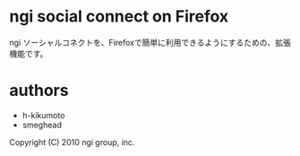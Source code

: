 # ngi social connect on Firefox

ngi ソーシャルコネクトを、Firefoxで簡単に利用できるようにするための、拡張機能です。

# authors
 - h-kikumoto
 - smeghead

Copyright (C) 2010 ngi group, inc. 
